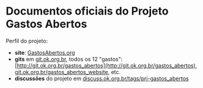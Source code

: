 # Documentos oficiais do Projeto Gastos Abertos

Perfil do projeto:

* **site**:  [GastosAbertos.org](https://GastosAbertos.org)
* **gits** em [git.ok.org.br](http://git.ok.org.br), todos os 12 "gastos": [http://git.ok.org.br/gastos_abertos](http://git.ok.org.br/gastos_abertos), [git.ok.org.br/gastos_abertos_website](http://git.ok.org.br/gastos_abertos_website), etc.
* **discussões** do projeto em [discuss.ok.org.br/tags/prj-gastos_abertos](https://discuss.ok.org.br/tags/prj-gastos_abertos)
